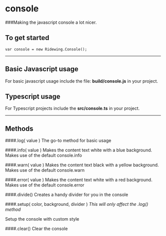 console
=======
###Making the javascript console a lot nicer.

## To get started

	var console = new Ridewing.Console();

---
## Basic Javascript usage
For basic javascript usage include the file: **build/console.js** in your project.

## Typescript usage
For Typescript projects include the **src/console.ts** in your project.

---

## Methods

####.log( value )
The go-to method for basic usage

####.info( value )
Makes the content text white with a blue background. Makes use of the default console.info 

####.warn( value )
Makes the content text black with a yellow background. Makes use of the default console.warn 

####.error( value )
Makes the content text white with a red background. Makes use of the default console.error

####.divide()
Creates a handy divider for you in the console

####.setup( color, background, divider )
*This will only affect the .log() method*

Setup the console with custom style

####.clear()
Clear the console